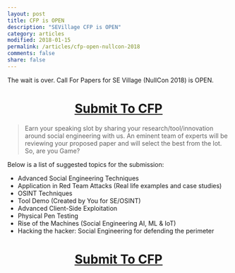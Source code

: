 ```yaml
---
layout: post
title: CFP is OPEN
description: "SEVillage CFP is OPEN"
category: articles
modified: 2018-01-15
permalink: /articles/cfp-open-nullcon-2018
comments: false
share: false
---
```


The wait is over. Call For Papers for SE Village (NullCon 2018) is OPEN. 


<center><u><h1><a href='mailto:sevillagenullcon@gmail.com'>Submit To CFP</a></h1></u></center>

> Earn your speaking slot by sharing your research/tool/innovation around social engineering with us. An eminent team of experts will be reviewing your proposed paper and will select the best from the lot. So, are you Game?

Below is a list of suggested topics for the submission:

* Advanced Social Engineering Techniques
* Application in Red Team Attacks (Real life examples and case studies) 
* OSINT Techniques
* Tool Demo (Created by You for SE/OSINT)
* Advanced Client-Side Exploitation
* Physical Pen Testing
* Rise of the Machines (Social Engineering AI, ML & IoT) 
* Hacking the hacker: Social Engineering for defending the perimeter


<center><u><h1><a href='mailto:sevillagenullcon@gmail.com'>Submit To CFP</a></h1></u></center>
